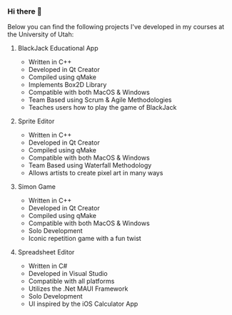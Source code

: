 ### Hi there 👋
Below you can find the following projects I've developed in my courses at the University of Utah:

1. BlackJack Educational App
    - Written in C++
    - Developed in Qt Creator
    - Compiled using qMake
    - Implements Box2D Library
    - Compatible with both MacOS & Windows
    - Team Based using Scrum & Agile Methodologies
    - Teaches users how to play the game of BlackJack

2. Sprite Editor
    - Written in C++
    - Developed in Qt Creator
    - Compiled using qMake
    - Compatible with both MacOS & Windows
    - Team Based using Waterfall Methodology
    - Allows artists to create pixel art in many ways
  
3. Simon Game
    - Written in C++
    - Developed in Qt Creator
    - Compiled using qMake
    - Compatible with both MacOS & Windows
    - Solo Development
    - Iconic repetition game with a fun twist

4. Spreadsheet Editor
    - Written in C#
    - Developed in Visual Studio
    - Compatible with all platforms
    - Utilizes the .Net MAUI Framework
    - Solo Development
    - UI inspired by the iOS Calculator App

<!--
**landonwest815/landonwest815** is a ✨ _special_ ✨ repository because its `README.md` (this file) appears on your GitHub profile.

Here are some ideas to get you started:

- 🔭 I’m currently working on ...
- 🌱 I’m currently learning ...
- 👯 I’m looking to collaborate on ...
- 🤔 I’m looking for help with ...
- 💬 Ask me about ...
- 📫 How to reach me: ...
- 😄 Pronouns: ...
- ⚡ Fun fact: ...
-->

